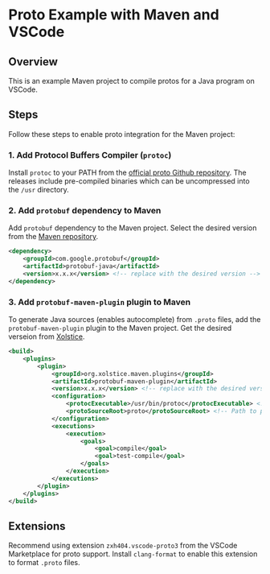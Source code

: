 # Proto Example with Maven and VSCode  

## Overview

This is an example Maven project to compile protos for a Java program on VSCode.

## Steps

Follow these steps to enable proto integration for the Maven project:

### 1. Add Protocol Buffers Compiler (`protoc`)

Install `protoc` to your PATH from the [official proto Github repository](https://github.com/protocolbuffers/protobuf/releases). The releases include pre-compiled binaries which can be uncompressed into the `/usr` directory.

### 2. Add `protobuf` dependency to Maven

Add `protobuf` dependency to the Maven project. Select the desired version from the [Maven repository](https://mvnrepository.com/artifact/com.google.protobuf/protobuf-java).

```xml
<dependency>
    <groupId>com.google.protobuf</groupId>
    <artifactId>protobuf-java</artifactId>
    <version>x.x.x</version> <!-- replace with the desired version -->
</dependency>
```

### 3. Add `protobuf-maven-plugin` plugin to Maven

To generate Java sources (enables autocomplete) from `.proto` files, add the `protobuf-maven-plugin` plugin to the Maven project. Get the desired verseion from [Xolstice](https://www.xolstice.org/protobuf-maven-plugin/examples/protoc-artifact.html).

```xml
<build>
    <plugins>
        <plugin>
            <groupId>org.xolstice.maven.plugins</groupId>
            <artifactId>protobuf-maven-plugin</artifactId>
            <version>x.x.x</version> <!-- replace with the desired version -->
            <configuration>
                <protocExecutable>/usr/bin/protoc</protocExecutable> <!-- Path to the protoc compiler -->
                <protoSourceRoot>proto</protoSourceRoot> <!-- Path to proto source files -->
            </configuration>
            <executions>
                <execution>
                    <goals>
                        <goal>compile</goal>
                        <goal>test-compile</goal>
                    </goals>
                </execution>
            </executions>
        </plugin>
    </plugins>
</build>
```

## Extensions

Recommend using extension `zxh404.vscode-proto3` from the VSCode Marketplace for proto support. Install `clang-format` to enable this extension to format `.proto` files.
